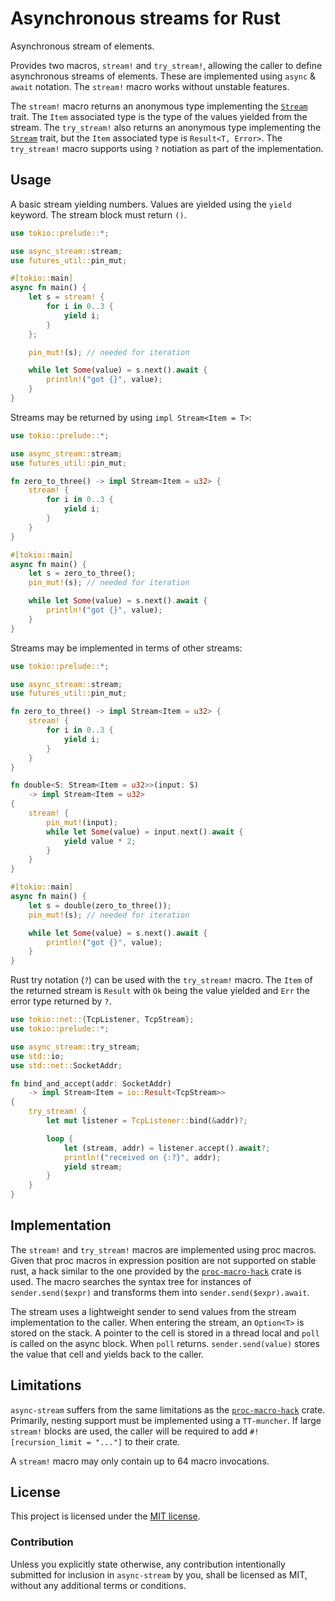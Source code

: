 # Asynchronous streams for Rust

Asynchronous stream of elements.

Provides two macros, `stream!` and `try_stream!`, allowing the caller to
define asynchronous streams of elements. These are implemented using `async`
& `await` notation. The `stream!` macro works without unstable features.

The `stream!` macro returns an anonymous type implementing the [`Stream`]
trait. The `Item` associated type is the type of the values yielded from the
stream. The `try_stream!` also returns an anonymous type implementing the
[`Stream`] trait, but the `Item` associated type is `Result<T, Error>`. The
`try_stream!` macro supports using `?` notiation as part of the
implementation.

## Usage

A basic stream yielding numbers. Values are yielded using the `yield`
keyword. The stream block must return `()`.

```rust
use tokio::prelude::*;

use async_stream::stream;
use futures_util::pin_mut;

#[tokio::main]
async fn main() {
    let s = stream! {
        for i in 0..3 {
            yield i;
        }
    };

    pin_mut!(s); // needed for iteration

    while let Some(value) = s.next().await {
        println!("got {}", value);
    }
}
```

Streams may be returned by using `impl Stream<Item = T>`:

```rust
use tokio::prelude::*;

use async_stream::stream;
use futures_util::pin_mut;

fn zero_to_three() -> impl Stream<Item = u32> {
    stream! {
        for i in 0..3 {
            yield i;
        }
    }
}

#[tokio::main]
async fn main() {
    let s = zero_to_three();
    pin_mut!(s); // needed for iteration

    while let Some(value) = s.next().await {
        println!("got {}", value);
    }
}
```

Streams may be implemented in terms of other streams:

```rust
use tokio::prelude::*;

use async_stream::stream;
use futures_util::pin_mut;

fn zero_to_three() -> impl Stream<Item = u32> {
    stream! {
        for i in 0..3 {
            yield i;
        }
    }
}

fn double<S: Stream<Item = u32>>(input: S)
    -> impl Stream<Item = u32>
{
    stream! {
        pin_mut!(input);
        while let Some(value) = input.next().await {
            yield value * 2;
        }
    }
}

#[tokio::main]
async fn main() {
    let s = double(zero_to_three());
    pin_mut!(s); // needed for iteration

    while let Some(value) = s.next().await {
        println!("got {}", value);
    }
}
```

Rust try notation (`?`) can be used with the `try_stream!` macro. The `Item`
of the returned stream is `Result` with `Ok` being the value yielded and
`Err` the error type returned by `?`.

```rust
use tokio::net::{TcpListener, TcpStream};
use tokio::prelude::*;

use async_stream::try_stream;
use std::io;
use std::net::SocketAddr;

fn bind_and_accept(addr: SocketAddr)
    -> impl Stream<Item = io::Result<TcpStream>>
{
    try_stream! {
        let mut listener = TcpListener::bind(&addr)?;

        loop {
            let (stream, addr) = listener.accept().await?;
            println!("received on {:?}", addr);
            yield stream;
        }
    }
}
```

## Implementation

The `stream!` and `try_stream!` macros are implemented using proc macros.
Given that proc macros in expression position are not supported on stable
rust, a hack similar to the one provided by the [`proc-macro-hack`] crate is
used. The macro searches the syntax tree for instances of `sender.send($expr)` and
transforms them into `sender.send($expr).await`.

The stream uses a lightweight sender to send values from the stream
implementation to the caller. When entering the stream, an `Option<T>` is
stored on the stack. A pointer to the cell is stored in a thread local and
`poll` is called on the async block. When `poll` returns.
`sender.send(value)` stores the value that cell and yields back to the
caller.

## Limitations

`async-stream` suffers from the same limitations as the [`proc-macro-hack`]
crate. Primarily, nesting support must be implemented using a `TT-muncher`.
If large `stream!` blocks are used, the caller will be required to add
`#![recursion_limit = "..."]` to their crate.

A `stream!` macro may only contain up to 64 macro invocations.

[`Stream`]: https://docs.rs/futures-core/*/futures_core/stream/trait.Stream.html
[`proc-macro-hack`]: https://github.com/dtolnay/proc-macro-hack/

## License

This project is licensed under the [MIT license](LICENSE).

### Contribution

Unless you explicitly state otherwise, any contribution intentionally submitted
for inclusion in `async-stream` by you, shall be licensed as MIT, without any
additional terms or conditions.
